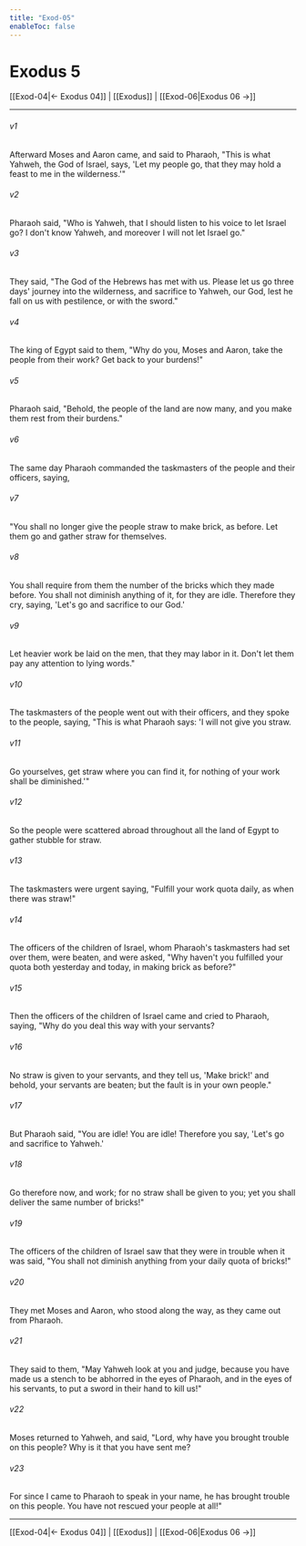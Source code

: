 ```yaml
---
title: "Exod-05"
enableToc: false
---
```

# Exodus 5

[[Exod-04|← Exodus 04]] | [[Exodus]] | [[Exod-06|Exodus 06 →]]
***



###### v1 
Afterward Moses and Aaron came, and said to Pharaoh, "This is what Yahweh, the God of Israel, says, 'Let my people go, that they may hold a feast to me in the wilderness.'" 

###### v2 
Pharaoh said, "Who is Yahweh, that I should listen to his voice to let Israel go? I don't know Yahweh, and moreover I will not let Israel go." 

###### v3 
They said, "The God of the Hebrews has met with us. Please let us go three days' journey into the wilderness, and sacrifice to Yahweh, our God, lest he fall on us with pestilence, or with the sword." 

###### v4 
The king of Egypt said to them, "Why do you, Moses and Aaron, take the people from their work? Get back to your burdens!" 

###### v5 
Pharaoh said, "Behold, the people of the land are now many, and you make them rest from their burdens." 

###### v6 
The same day Pharaoh commanded the taskmasters of the people and their officers, saying, 

###### v7 
"You shall no longer give the people straw to make brick, as before. Let them go and gather straw for themselves. 

###### v8 
You shall require from them the number of the bricks which they made before. You shall not diminish anything of it, for they are idle. Therefore they cry, saying, 'Let's go and sacrifice to our God.' 

###### v9 
Let heavier work be laid on the men, that they may labor in it. Don't let them pay any attention to lying words." 

###### v10 
The taskmasters of the people went out with their officers, and they spoke to the people, saying, "This is what Pharaoh says: 'I will not give you straw. 

###### v11 
Go yourselves, get straw where you can find it, for nothing of your work shall be diminished.'" 

###### v12 
So the people were scattered abroad throughout all the land of Egypt to gather stubble for straw. 

###### v13 
The taskmasters were urgent saying, "Fulfill your work quota daily, as when there was straw!" 

###### v14 
The officers of the children of Israel, whom Pharaoh's taskmasters had set over them, were beaten, and were asked, "Why haven't you fulfilled your quota both yesterday and today, in making brick as before?" 

###### v15 
Then the officers of the children of Israel came and cried to Pharaoh, saying, "Why do you deal this way with your servants? 

###### v16 
No straw is given to your servants, and they tell us, 'Make brick!' and behold, your servants are beaten; but the fault is in your own people." 

###### v17 
But Pharaoh said, "You are idle! You are idle! Therefore you say, 'Let's go and sacrifice to Yahweh.' 

###### v18 
Go therefore now, and work; for no straw shall be given to you; yet you shall deliver the same number of bricks!" 

###### v19 
The officers of the children of Israel saw that they were in trouble when it was said, "You shall not diminish anything from your daily quota of bricks!" 

###### v20 
They met Moses and Aaron, who stood along the way, as they came out from Pharaoh. 

###### v21 
They said to them, "May Yahweh look at you and judge, because you have made us a stench to be abhorred in the eyes of Pharaoh, and in the eyes of his servants, to put a sword in their hand to kill us!" 

###### v22 
Moses returned to Yahweh, and said, "Lord, why have you brought trouble on this people? Why is it that you have sent me? 

###### v23 
For since I came to Pharaoh to speak in your name, he has brought trouble on this people. You have not rescued your people at all!"

***
[[Exod-04|← Exodus 04]] | [[Exodus]] | [[Exod-06|Exodus 06 →]]
